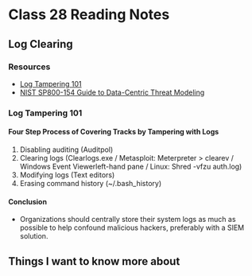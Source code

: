 # Class 28 Reading Notes

## Log Clearing

### Resources

- [Log Tampering 101](https://resources.infosecinstitute.com/topic/ethical-hacking-log-tampering-101/)
- [NIST SP800-154 Guide to Data-Centric Threat Modeling](https://csrc.nist.gov/publications/detail/sp/800-154/draft#pubs-abstract-header)

### Log Tampering 101

#### Four Step Process of Covering Tracks by Tampering with Logs

1. Disabling auditing (Auditpol)
2. Clearing logs (Clearlogs.exe / Metasploit: Meterpreter > clearev / Windows Event Viewerleft-hand pane / Linux: Shred -vfzu auth.log)
3. Modifying logs (Text editors)
4. Erasing command history (~/.bash_history)

#### Conclusion

- Organizations should centrally store their system logs as much as possible to help confound malicious hackers, preferably with a SIEM solution.

## Things I want to know more about
